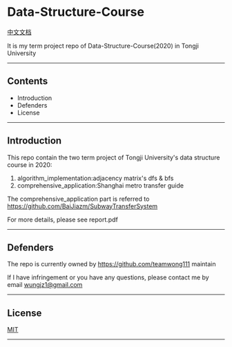 # Data-Structure-Course
[中文文档](https://github.com/teamwong111/Data-Structure-Course/blob/main/README-cn.md)

It is my term project repo of Data-Structure-Course(2020) in Tongji University

---

## Contents
- Introduction
- Defenders
- License

---

## Introduction
This repo contain the two term project of Tongji University's data structure course in 2020:
1. algorithm_implementation:adjacency matrix's dfs & bfs
2. comprehensive_application:Shanghai metro transfer guide

The comprehensive_application part is referred to https://github.com/BaiJiazm/SubwayTransferSystem

For more details, please see report.pdf

---

## Defenders
The repo is currently owned by https://github.com/teamwong111 maintain

If I have infringement or you have any questions, please contact me by email wungjz1@gmail.com

---

## License
[MIT](https://github.com/teamwong111/Data-Structure-Course/blob/main/LICENSE)

---